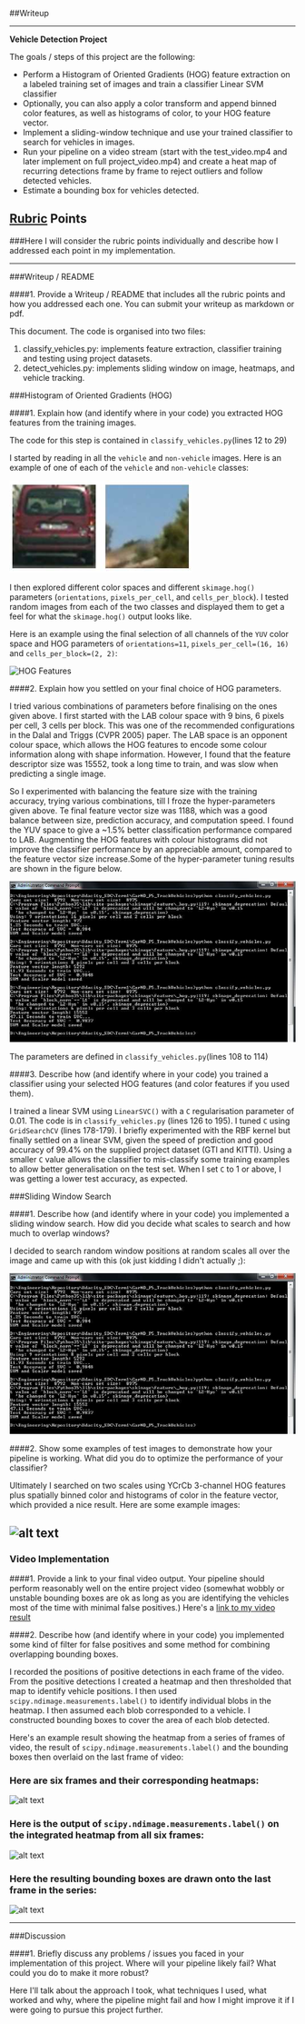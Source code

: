 ##Writeup

---

**Vehicle Detection Project**

The goals / steps of this project are the following:

* Perform a Histogram of Oriented Gradients (HOG) feature extraction on a labeled training set of images and train a classifier Linear SVM classifier
* Optionally, you can also apply a color transform and append binned color features, as well as histograms of color, to your HOG feature vector. 
* Implement a sliding-window technique and use your trained classifier to search for vehicles in images.
* Run your pipeline on a video stream (start with the test_video.mp4 and later implement on full project_video.mp4) and create a heat map of recurring detections frame by frame to reject outliers and follow detected vehicles.
* Estimate a bounding box for vehicles detected.

[//]: # (Image References)
[image1]: ./output_images/Training_Images.jpg
[image2]: ./output_images/HOG_Features.png
[image3]: ./output_images/SVM_HyperParam_Results.jpg
[image4]: ./output_images/sliding_window.jpg
[image5]: ./output_images/bboxes_and_heat.png
[image6]: ./output_images/labels_map.png
[image7]: ./output_images/output_bboxes.png
[video1]: ./project_video_output.mp4

## [Rubric](https://review.udacity.com/#!/rubrics/513/view) Points
###Here I will consider the rubric points individually and describe how I addressed each point in my implementation.  

---
###Writeup / README

####1. Provide a Writeup / README that includes all the rubric points and how you addressed each one.  You can submit your writeup as markdown or pdf.  

This document. The code is organised into two files:
1. classify_vehicles.py: implements feature extraction, classifier training and testing using project datasets.
2. detect_vehicles.py: implements sliding window on image, heatmaps, and vehicle tracking.

###Histogram of Oriented Gradients (HOG)

####1. Explain how (and identify where in your code) you extracted HOG features from the training images.

The code for this step is contained in `classify_vehicles.py`(lines 12 to 29)

I started by reading in all the `vehicle` and `non-vehicle` images.  Here is an example of one of each of the `vehicle` and `non-vehicle` classes:

![Training Images][image1]

I then explored different color spaces and different `skimage.hog()` parameters (`orientations`, `pixels_per_cell`, and `cells_per_block`).  I tested random images from each of the two classes and displayed them to get a feel for what the `skimage.hog()` output looks like.

Here is an example using the final selection of all channels of the `YUV` color space and HOG parameters of `orientations=11`, `pixels_per_cell=(16, 16)` and `cells_per_block=(2, 2)`:


![HOG Features][image2]

####2. Explain how you settled on your final choice of HOG parameters.

I tried various combinations of parameters before finalising on the ones given above. I first started with the LAB colour space with 9 bins, 6 pixels per cell, 3 cells per block. This was one of the recommended configurations in the Dalal and Triggs (CVPR 2005) paper. The LAB space is an opponent colour space, which allows the HOG features to encode some colour information along with shape information. However, I found that the feature descriptor size was 15552, took a long time to train, and was slow when predicting a single image. 

So I experimented with balancing the feature size with the training accuracy, trying various combinations, till I froze the hyper-parameters given above. Te final feature vector size was 1188, which was a good balance between size, prediction accuracy, and computation speed. I found the YUV space to give a ~1.5% better classification performance compared to LAB. Augmenting the HOG features with colour histograms did not improve the classifier performance by an appreciable amount, compared to the feature vector size increase.Some of the hyper-parameter tuning results are shown in the figure below.

![Hyper-parameter Search][image3]

The parameters are defined in `classify_vehicles.py`(lines 108 to 114)

####3. Describe how (and identify where in your code) you trained a classifier using your selected HOG features (and color features if you used them).

I trained a linear SVM using `LinearSVC()` with a `C` regularisation parameter of 0.01. The code is in `classify_vehicles.py` (lines 126 to 195). I tuned `C` using `GridSearchCV` (lines 178-179). I briefly experimented with the RBF kernel but finally settled on a linear SVM, given the speed of prediction and good accuracy of 99.4% on the supplied project dataset (GTI and KITTI). Using a smaller `C` value allows the classifier to mis-classify some training examples to allow better generalisation on the test set. When I set `C` to 1 or above, I was getting a lower test accuracy, as expected.

###Sliding Window Search

####1. Describe how (and identify where in your code) you implemented a sliding window search.  How did you decide what scales to search and how much to overlap windows?

I decided to search random window positions at random scales all over the image and came up with this (ok just kidding I didn't actually ;):

![alt text][image3]

####2. Show some examples of test images to demonstrate how your pipeline is working.  What did you do to optimize the performance of your classifier?

Ultimately I searched on two scales using YCrCb 3-channel HOG features plus spatially binned color and histograms of color in the feature vector, which provided a nice result.  Here are some example images:

![alt text][image4]
---

### Video Implementation

####1. Provide a link to your final video output.  Your pipeline should perform reasonably well on the entire project video (somewhat wobbly or unstable bounding boxes are ok as long as you are identifying the vehicles most of the time with minimal false positives.)
Here's a [link to my video result](./project_video_output.mp4)


####2. Describe how (and identify where in your code) you implemented some kind of filter for false positives and some method for combining overlapping bounding boxes.

I recorded the positions of positive detections in each frame of the video.  From the positive detections I created a heatmap and then thresholded that map to identify vehicle positions.  I then used `scipy.ndimage.measurements.label()` to identify individual blobs in the heatmap.  I then assumed each blob corresponded to a vehicle.  I constructed bounding boxes to cover the area of each blob detected.  

Here's an example result showing the heatmap from a series of frames of video, the result of `scipy.ndimage.measurements.label()` and the bounding boxes then overlaid on the last frame of video:

### Here are six frames and their corresponding heatmaps:

![alt text][image5]

### Here is the output of `scipy.ndimage.measurements.label()` on the integrated heatmap from all six frames:
![alt text][image6]

### Here the resulting bounding boxes are drawn onto the last frame in the series:
![alt text][image7]



---

###Discussion

####1. Briefly discuss any problems / issues you faced in your implementation of this project.  Where will your pipeline likely fail?  What could you do to make it more robust?

Here I'll talk about the approach I took, what techniques I used, what worked and why, where the pipeline might fail and how I might improve it if I were going to pursue this project further.  

